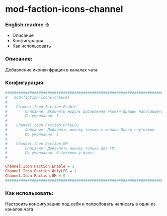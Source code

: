 # mod-faction-icons-channel

### English readme [->](https://github.com/Winfidonarleyan/kargatum-system/tree/master/src/mod-faction-icons-channel/README_eng.md)

- Описание
- Конфигурация
- Как использовать

### Описание:
Добавление иконки фрации в каналах чата

### Конфигурация:
```ini
###################################################################################################
#	mod-faction-icons-channel
#
#    Channel.Icon.Faction.Enable
#        Описание: Включить модуль добавления иконки фрации написавшего сообщение в канале.
#        По умолчанию: 1
#
#    Channel.Icon.Faction.OnlyLFG
#        Описание: Добавлять иконку только в канале Поиск спутников.
#        По умолчанию: 1
#
#    Channel.Icon.Faction.GM
#        Описание: Добавлять иконку только для ГМ.
#        По умолчанию: 0 (иконки у всех)
#

Channel.Icon.Faction.Enable = 1
Channel.Icon.Faction.OnlyLFG = 1
Channel.Icon.Faction.GM = 0
###################################################################################################
```

### Как использовать:
Настроить конфигурацию под себя и попробовать написать в один из каналов чата
